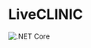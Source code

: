 LiveCLINIC
=======

![.NET Core](https://github.com/afyahmis/liveclinic/workflows/.NET%20Core/badge.svg?branch=master)
